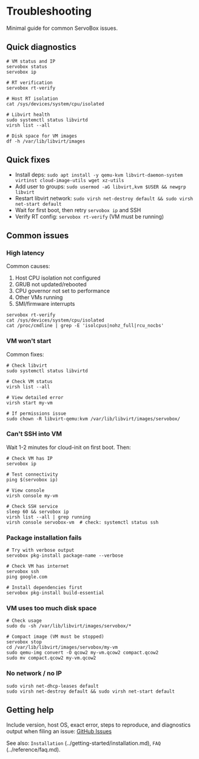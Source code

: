 # Troubleshooting

Minimal guide for common ServoBox issues.

## Quick diagnostics

```console
# VM status and IP
servobox status
servobox ip

# RT verification
servobox rt-verify

# Host RT isolation
cat /sys/devices/system/cpu/isolated

# Libvirt health
sudo systemctl status libvirtd
virsh list --all

# Disk space for VM images
df -h /var/lib/libvirt/images
```

## Quick fixes

- Install deps: `sudo apt install -y qemu-kvm libvirt-daemon-system virtinst cloud-image-utils wget xz-utils`
- Add user to groups: `sudo usermod -aG libvirt,kvm $USER && newgrp libvirt`
- Restart libvirt network: `sudo virsh net-destroy default && sudo virsh net-start default`
- Wait for first boot, then retry `servobox ip` and SSH
- Verify RT config: `servobox rt-verify` (VM must be running)

## Common issues

### High latency

Common causes:
1. Host CPU isolation not configured
2. GRUB not updated/rebooted
3. CPU governor not set to performance
4. Other VMs running
5. SMI/firmware interrupts

```console
servobox rt-verify
cat /sys/devices/system/cpu/isolated
cat /proc/cmdline | grep -E 'isolcpus|nohz_full|rcu_nocbs'
```

### VM won't start

Common fixes:
```console
# Check libvirt
sudo systemctl status libvirtd

# Check VM status
virsh list --all

# View detailed error
virsh start my-vm

# If permissions issue
sudo chown -R libvirt-qemu:kvm /var/lib/libvirt/images/servobox/
```

### Can't SSH into VM

Wait 1-2 minutes for cloud-init on first boot. Then:

```console
# Check VM has IP
servobox ip

# Test connectivity
ping $(servobox ip)

# View console
virsh console my-vm

# Check SSH service
sleep 60 && servobox ip
virsh list --all | grep running
virsh console servobox-vm  # check: systemctl status ssh
```

### Package installation fails

```console
# Try with verbose output
servobox pkg-install package-name --verbose

# Check VM has internet
servobox ssh
ping google.com

# Install dependencies first
servobox pkg-install build-essential
```

### VM uses too much disk space

```console
# Check usage
sudo du -sh /var/lib/libvirt/images/servobox/*

# Compact image (VM must be stopped)
servobox stop
cd /var/lib/libvirt/images/servobox/my-vm
sudo qemu-img convert -O qcow2 my-vm.qcow2 compact.qcow2
sudo mv compact.qcow2 my-vm.qcow2
```

### No network / no IP

```console
sudo virsh net-dhcp-leases default
sudo virsh net-destroy default && sudo virsh net-start default
```

## Getting help

Include version, host OS, exact error, steps to reproduce, and diagnostics output when filing an issue: [GitHub Issues](https://github.com/kvasios/servobox/issues)

See also: `Installation` (../getting-started/installation.md), `FAQ` (../reference/faq.md).

